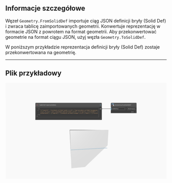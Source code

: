 ## Informacje szczegółowe
Węzeł `Geometry.FromSolidDef` importuje ciąg JSON definicji bryły (Solid Def) i zwraca tablicę zaimportowanych geometrii. Konwertuje reprezentację w formacie JSON z powrotem na format geometrii. Aby przekonwertować geometrie na format ciągu JSON, użyj węzła `Geometry.ToSolidDef`.

W poniższym przykładzie reprezentacja definicji bryły (Solid Def) zostaje przekonwertowana na geometrię.
___
## Plik przykładowy

![Geometry.FromSolidDef](./Autodesk.DesignScript.Geometry.Geometry.FromSolidDef_img.jpg)
